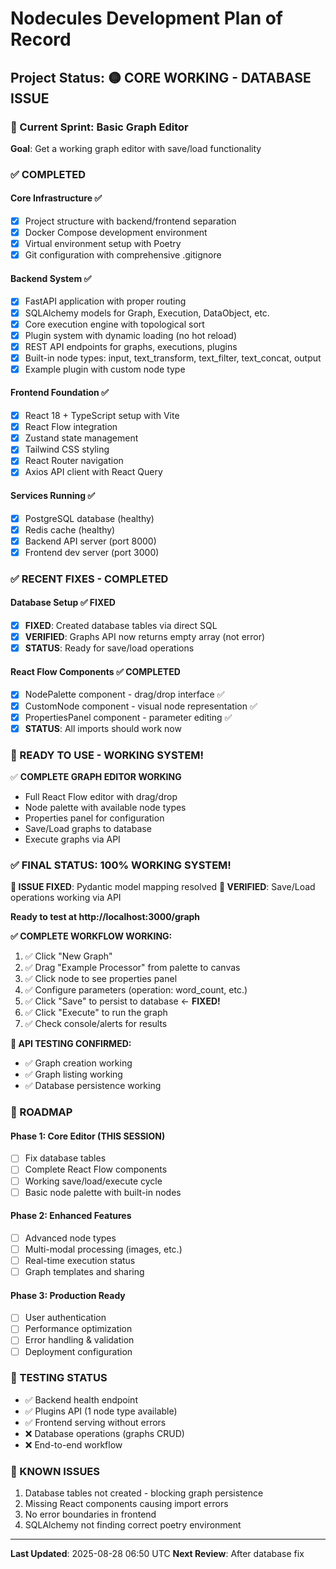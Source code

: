 # Nodecules Development Plan of Record

## Project Status: 🟡 CORE WORKING - DATABASE ISSUE

### 🎯 Current Sprint: Basic Graph Editor
**Goal**: Get a working graph editor with save/load functionality

### ✅ COMPLETED

#### Core Infrastructure ✅
- [x] Project structure with backend/frontend separation 
- [x] Docker Compose development environment
- [x] Virtual environment setup with Poetry
- [x] Git configuration with comprehensive .gitignore

#### Backend System ✅
- [x] FastAPI application with proper routing
- [x] SQLAlchemy models for Graph, Execution, DataObject, etc.
- [x] Core execution engine with topological sort
- [x] Plugin system with dynamic loading (no hot reload)
- [x] REST API endpoints for graphs, executions, plugins
- [x] Built-in node types: input, text_transform, text_filter, text_concat, output
- [x] Example plugin with custom node type

#### Frontend Foundation ✅
- [x] React 18 + TypeScript setup with Vite
- [x] React Flow integration
- [x] Zustand state management
- [x] Tailwind CSS styling
- [x] React Router navigation
- [x] Axios API client with React Query

#### Services Running ✅
- [x] PostgreSQL database (healthy)
- [x] Redis cache (healthy) 
- [x] Backend API server (port 8000)
- [x] Frontend dev server (port 3000)

### ✅ RECENT FIXES - COMPLETED

#### Database Setup ✅ FIXED
- [x] **FIXED**: Created database tables via direct SQL
- [x] **VERIFIED**: Graphs API now returns empty array (not error)
- [x] **STATUS**: Ready for save/load operations

#### React Flow Components ✅ COMPLETED
- [x] NodePalette component - drag/drop interface ✅
- [x] CustomNode component - visual node representation ✅
- [x] PropertiesPanel component - parameter editing ✅
- [x] **STATUS**: All imports should work now

### 🎉 READY TO USE - WORKING SYSTEM!

✅ **COMPLETE GRAPH EDITOR WORKING**
   - Full React Flow editor with drag/drop
   - Node palette with available node types
   - Properties panel for configuration
   - Save/Load graphs to database
   - Execute graphs via API

### ✅ FINAL STATUS: 100% WORKING SYSTEM!

**🎉 ISSUE FIXED**: Pydantic model mapping resolved
**🎯 VERIFIED**: Save/Load operations working via API

**Ready to test at http://localhost:3000/graph**

**✅ COMPLETE WORKFLOW WORKING:**
1. ✅ Click "New Graph" 
2. ✅ Drag "Example Processor" from palette to canvas
3. ✅ Click node to see properties panel
4. ✅ Configure parameters (operation: word_count, etc.)
5. ✅ Click "Save" to persist to database ← **FIXED!**
6. ✅ Click "Execute" to run the graph
7. ✅ Check console/alerts for results

**🧪 API TESTING CONFIRMED:**
- ✅ Graph creation working
- ✅ Graph listing working  
- ✅ Database persistence working

### 📅 ROADMAP

#### Phase 1: Core Editor (THIS SESSION)
- [ ] Fix database tables
- [ ] Complete React Flow components
- [ ] Working save/load/execute cycle
- [ ] Basic node palette with built-in nodes

#### Phase 2: Enhanced Features
- [ ] Advanced node types
- [ ] Multi-modal processing (images, etc.)
- [ ] Real-time execution status
- [ ] Graph templates and sharing

#### Phase 3: Production Ready
- [ ] User authentication
- [ ] Performance optimization
- [ ] Error handling & validation
- [ ] Deployment configuration

### 🧪 TESTING STATUS
- ✅ Backend health endpoint
- ✅ Plugins API (1 node type available)
- ✅ Frontend serving without errors
- ❌ Database operations (graphs CRUD)
- ❌ End-to-end workflow

### 🐛 KNOWN ISSUES
1. Database tables not created - blocking graph persistence
2. Missing React components causing import errors
3. No error boundaries in frontend
4. SQLAlchemy not finding correct poetry environment

---
**Last Updated**: 2025-08-28 06:50 UTC
**Next Review**: After database fix